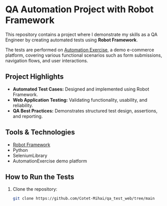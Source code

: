 # QA Automation Project with Robot Framework

This repository contains a project where I demonstrate my skills as a QA Engineer by creating automated tests using **Robot Framework**.

The tests are performed on [Automation Exercise](https://automationexercise.com), a demo e-commerce platform, covering various functional scenarios such as form submissions, navigation flows, and user interactions.

## Project Highlights

- **Automated Test Cases:** Designed and implemented using Robot Framework.
- **Web Application Testing:** Validating functionality, usability, and reliability.
- **QA Best Practices:** Demonstrates structured test design, assertions, and reporting.

## Tools & Technologies

- [Robot Framework](https://robotframework.org/)
- Python
- SeleniumLibrary
- AutomationExercise demo platform

## How to Run the Tests

1. Clone the repository:
   ```bash
   git clone https://github.com/Cotet-Mihai/qa_test_web/tree/main
